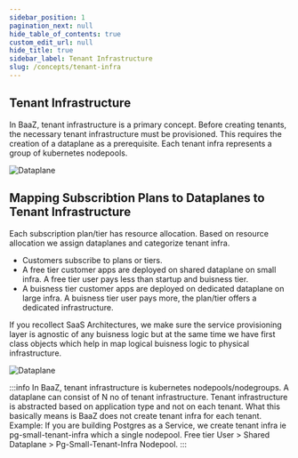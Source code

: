 ```yaml
---
sidebar_position: 1
pagination_next: null
hide_table_of_contents: true
custom_edit_url: null
hide_title: true
sidebar_label: Tenant Infrastructure
slug: /concepts/tenant-infra
---
```


## Tenant Infrastructure

In BaaZ, tenant infrastructure is a primary concept. Before creating tenants, the necessary tenant infrastructure must be provisioned. This requires the creation of a dataplane as a prerequisite. Each tenant infra represents a group of kubernetes nodepools.

<div style={{ textAlign: 'left' }}>
  <img src={require('../../../static/img/ti.png').default} alt="Dataplane" style={{ width: '50%', height: 'auto' }} />
</div>

## Mapping Subscribtion Plans to Dataplanes to Tenant Infrastructure

Each subscription plan/tier has resource allocation. Based on resource allocation we assign dataplanes and categorize tenant infra.

- Customers subscribe to plans or tiers.
- A free tier customer apps are deployed on shared dataplane on small infra. A free tier user pays less than startup and buisness tier.
- A buisness tier customer apps are deployed on dedicated dataplane on large infra. A buisness tier user pays more, the plan/tier offers a dedicated infrastructure.

If you recollect SaaS Architectures, we make sure the service provisioning layer is agnostic of any buisness logic but at the same time we have first class objects which help in map logical buisness logic to physical infrastructure. 

<div style={{ textAlign: 'center' }}>
  <img src={require('../../../static/img/dataplane-ti-map.png').default} alt="Dataplane" style={{ height: 'auto' }} />
</div>

:::info
In BaaZ, tenant infrastructure is kubernetes nodepools/nodegroups. A dataplane can consist of N no of tenant infrastructure. Tenant infrastructure is abstracted based on application type and not on each tenant.
What this basically means is BaaZ does not create tenant infra for each tenant. Example: If you are building Postgres as a Service, we create tenant infra ie pg-small-tenant-infra which a single nodepool. 
Free tier User > Shared Dataplane > Pg-Small-Tenant-Infra Nodepool.
:::